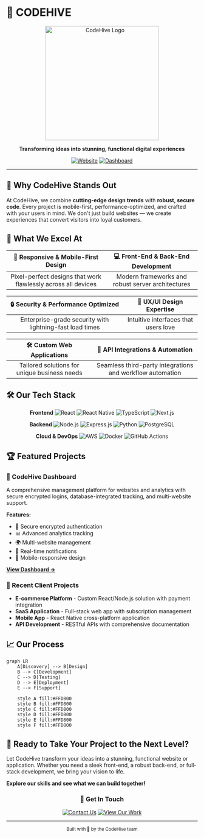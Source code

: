 # 🐝 CODEHIVE

<div align="center">
  <img src="https://codehive.vip/assets/assets/images/codehivelogodark.50f4158bc2f09b5a7dc3e5c0b9c52988.png" alt="CodeHive Logo" width="300"/>
  
  **Transforming ideas into stunning, functional digital experiences**
  
  [![Website](https://img.shields.io/badge/Website-codehive.vip-yellow?style=for-the-badge)](https://codehive.vip)
  [![Dashboard](https://img.shields.io/badge/Dashboard-app.codehive.vip-blue?style=for-the-badge)](https://app.codehive.vip)
</div>

---

## 🌟 Why CodeHive Stands Out

At CodeHive, we combine **cutting-edge design trends** with **robust, secure code**. Every project is mobile-first, performance-optimized, and crafted with your users in mind. We don't just build websites — we create experiences that convert visitors into loyal customers.

## 🚀 What We Excel At

<div align="center">

| 📱 **Responsive & Mobile-First Design** | 💻 **Front-End & Back-End Development** |
|:---:|:---:|
| Pixel-perfect designs that work flawlessly across all devices | Modern frameworks and robust server architectures |

| 🔒 **Security & Performance Optimized** | 🎨 **UX/UI Design Expertise** |
|:---:|:---:|
| Enterprise-grade security with lightning-fast load times | Intuitive interfaces that users love |

| 🛠️ **Custom Web Applications** | 🔌 **API Integrations & Automation** |
|:---:|:---:|
| Tailored solutions for unique business needs | Seamless third-party integrations and workflow automation |

</div>

## 🛠️ Our Tech Stack

<div align="center">

**Frontend**
![React](https://img.shields.io/badge/React-20232A?style=for-the-badge&logo=react&logoColor=61DAFB)
![React Native](https://img.shields.io/badge/React_Native-20232A?style=for-the-badge&logo=react&logoColor=61DAFB)
![TypeScript](https://img.shields.io/badge/TypeScript-007ACC?style=for-the-badge&logo=typescript&logoColor=white)
![Next.js](https://img.shields.io/badge/Next.js-000000?style=for-the-badge&logo=nextdotjs&logoColor=white)

**Backend**
![Node.js](https://img.shields.io/badge/Node.js-339933?style=for-the-badge&logo=nodedotjs&logoColor=white)
![Express.js](https://img.shields.io/badge/Express.js-000000?style=for-the-badge&logo=express&logoColor=white)
![Python](https://img.shields.io/badge/Python-3776AB?style=for-the-badge&logo=python&logoColor=white)
![PostgreSQL](https://img.shields.io/badge/PostgreSQL-316192?style=for-the-badge&logo=postgresql&logoColor=white)

**Cloud & DevOps**
![AWS](https://img.shields.io/badge/AWS-232F3E?style=for-the-badge&logo=amazon-aws&logoColor=white)
![Docker](https://img.shields.io/badge/Docker-2496ED?style=for-the-badge&logo=docker&logoColor=white)
![GitHub Actions](https://img.shields.io/badge/GitHub_Actions-2088FF?style=for-the-badge&logo=github-actions&logoColor=white)

</div>

## 🏆 Featured Projects

### 🎯 CodeHive Dashboard
A comprehensive management platform for websites and analytics with secure encrypted logins, database-integrated tracking, and multi-website support.

**Features:**
- 🔐 Secure encrypted authentication
- 📊 Advanced analytics tracking
- 🌍 Multi-website management
- 🔔 Real-time notifications
- 📱 Mobile-responsive design

[**View Dashboard →**](https://app.codehive.vip)

### 🚀 Recent Client Projects
- **E-commerce Platform** - Custom React/Node.js solution with payment integration
- **SaaS Application** - Full-stack web app with subscription management
- **Mobile App** - React Native cross-platform application
- **API Development** - RESTful APIs with comprehensive documentation

## 📈 Our Process

```mermaid
graph LR
    A[Discovery] --> B[Design]
    B --> C[Development]
    C --> D[Testing]
    D --> E[Deployment]
    E --> F[Support]
    
    style A fill:#FFD800
    style B fill:#FFD800
    style C fill:#FFD800
    style D fill:#FFD800
    style E fill:#FFD800
    style F fill:#FFD800
```

## 💼 Ready to Take Your Project to the Next Level?

Let CodeHive transform your ideas into a stunning, functional website or application. Whether you need a sleek front-end, a robust back-end, or full-stack development, we bring your vision to life.

**Explore our skills and see what we can build together!**

<div align="center">

### 🤝 Get In Touch

[![Contact Us](https://img.shields.io/badge/Contact_Us-FFD800?style=for-the-badge&logoColor=black)](https://codehive.vip/contact)
[![View Our Work](https://img.shields.io/badge/View_Our_Work-007AFF?style=for-the-badge&logoColor=white)](https://codehive.vip)

</div>

---

<div align="center">
  <sub>Built with 💛 by the CodeHive team</sub>
</div>
